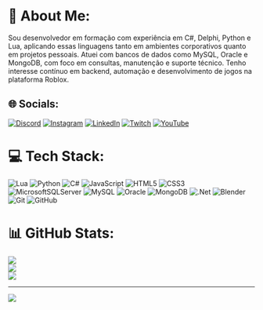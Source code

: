 # 💫 About Me:
Sou desenvolvedor em formação com experiência em C#, Delphi, Python e Lua, aplicando essas linguagens tanto em ambientes corporativos quanto em projetos pessoais. Atuei com bancos de dados como MySQL, Oracle e MongoDB, com foco em consultas, manutenção e suporte técnico. Tenho interesse contínuo em backend, automação e desenvolvimento de jogos na plataforma Roblox.


## 🌐 Socials:
[![Discord](https://img.shields.io/badge/Discord-%237289DA.svg?logo=discord&logoColor=white)](https://discord.gg/vaqueiroofc) [![Instagram](https://img.shields.io/badge/Instagram-%23E4405F.svg?logo=Instagram&logoColor=white)](https://instagram.com/branquinhojvc) [![LinkedIn](https://img.shields.io/badge/LinkedIn-%230077B5.svg?logo=linkedin&logoColor=white)](https://linkedin.com/in/branquinhojvc) [![Twitch](https://img.shields.io/badge/Twitch-%239146FF.svg?logo=Twitch&logoColor=white)](https://twitch.tv/littlewhite7777) [![YouTube](https://img.shields.io/badge/YouTube-%23FF0000.svg?logo=YouTube&logoColor=white)](https://youtube.com/@At0mNoir) 

# 💻 Tech Stack:
![Lua](https://img.shields.io/badge/lua-%232C2D72.svg?style=for-the-badge&logo=lua&logoColor=white) ![Python](https://img.shields.io/badge/python-3670A0?style=for-the-badge&logo=python&logoColor=ffdd54) ![C#](https://img.shields.io/badge/c%23-%23239120.svg?style=for-the-badge&logo=csharp&logoColor=white) ![JavaScript](https://img.shields.io/badge/javascript-%23323330.svg?style=for-the-badge&logo=javascript&logoColor=%23F7DF1E) ![HTML5](https://img.shields.io/badge/html5-%23E34F26.svg?style=for-the-badge&logo=html5&logoColor=white) ![CSS3](https://img.shields.io/badge/css3-%231572B6.svg?style=for-the-badge&logo=css3&logoColor=white) ![MicrosoftSQLServer](https://img.shields.io/badge/Microsoft%20SQL%20Server-CC2927?style=for-the-badge&logo=microsoft%20sql%20server&logoColor=white) ![MySQL](https://img.shields.io/badge/mysql-4479A1.svg?style=for-the-badge&logo=mysql&logoColor=white) ![Oracle](https://img.shields.io/badge/Oracle-F80000?style=for-the-badge&logo=oracle&logoColor=white) ![MongoDB](https://img.shields.io/badge/MongoDB-%234ea94b.svg?style=for-the-badge&logo=mongodb&logoColor=white) ![.Net](https://img.shields.io/badge/.NET-5C2D91?style=for-the-badge&logo=.net&logoColor=white) ![Blender](https://img.shields.io/badge/blender-%23F5792A.svg?style=for-the-badge&logo=blender&logoColor=white) ![Git](https://img.shields.io/badge/git-%23F05033.svg?style=for-the-badge&logo=git&logoColor=white) ![GitHub](https://img.shields.io/badge/github-%23121011.svg?style=for-the-badge&logo=github&logoColor=white)
# 📊 GitHub Stats:
![](https://github-readme-stats.vercel.app/api?username=branquinhojvc&theme=blue_navy&hide_border=false&include_all_commits=true&count_private=false)<br/>
![](https://nirzak-streak-stats.vercel.app/?user=branquinhojvc&theme=blue_navy&hide_border=false)<br/>
![](https://github-readme-stats.vercel.app/api/top-langs/?username=branquinhojvc&theme=blue_navy&hide_border=false&include_all_commits=true&count_private=false&layout=compact)

---
[![](https://visitcount.itsvg.in/api?id=branquinhojvc&icon=2&color=0)](https://visitcount.itsvg.in)

<!-- Proudly created with GPRM ( https://gprm.itsvg.in ) -->
